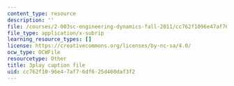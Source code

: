 ```yaml
---
content_type: resource
description: ''
file: /courses/2-003sc-engineering-dynamics-fall-2011/cc762f1096e47af76df625d460daf3f2_NHedXxUO-Bg.srt
file_type: application/x-subrip
learning_resource_types: []
license: https://creativecommons.org/licenses/by-nc-sa/4.0/
ocw_type: OCWFile
resourcetype: Other
title: 3play caption file
uid: cc762f10-96e4-7af7-6df6-25d460daf3f2
---
```

